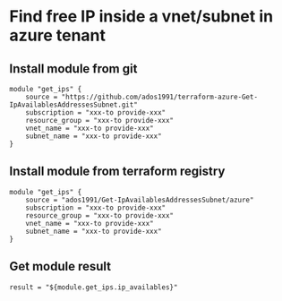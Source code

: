 # Find free IP inside a vnet/subnet in azure tenant


## Install module from git

```
module "get_ips" {
    source = "https://github.com/ados1991/terraform-azure-Get-IpAvailablesAddressesSubnet.git"
    subscription = "xxx-to provide-xxx"
    resource_group = "xxx-to provide-xxx"
    vnet_name = "xxx-to provide-xxx"
    subnet_name = "xxx-to provide-xxx"
}
```

## Install module from terraform registry

```
module "get_ips" {
    source = "ados1991/Get-IpAvailablesAddressesSubnet/azure"
    subscription = "xxx-to provide-xxx"
    resource_group = "xxx-to provide-xxx"
    vnet_name = "xxx-to provide-xxx"
    subnet_name = "xxx-to provide-xxx"
}
```

## Get module result

```
result = "${module.get_ips.ip_availables}"
```
